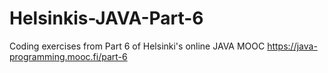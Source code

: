 # Helsinkis-JAVA-Part-6
Coding exercises from Part 6 of Helsinki's online JAVA MOOC https://java-programming.mooc.fi/part-6
